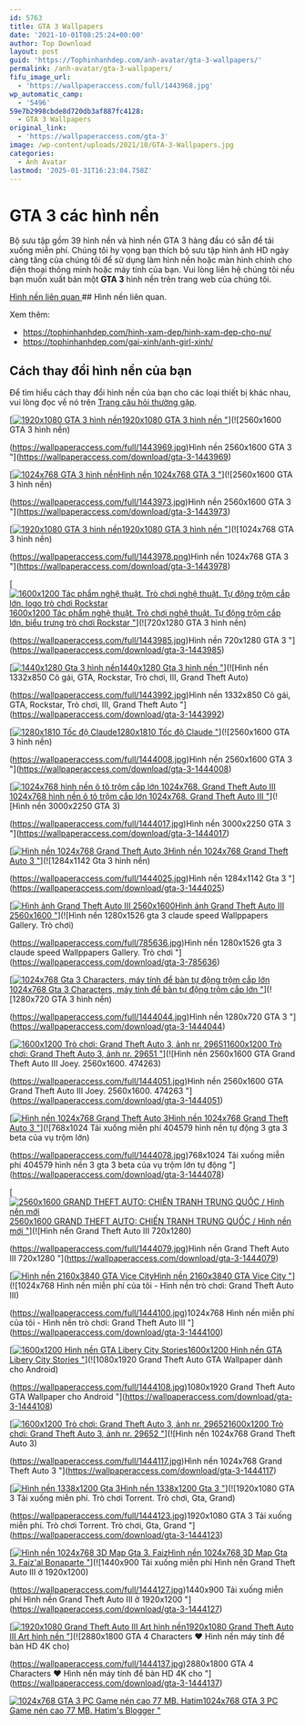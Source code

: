 ```yaml
---
id: 5763
title: GTA 3 Wallpapers
date: '2021-10-01T08:25:24+00:00'
author: Top Download
layout: post
guid: 'https://Tophinhanhdep.com/anh-avatar/gta-3-wallpapers/'
permalink: /anh-avatar/gta-3-wallpapers/
fifu_image_url:
  - 'https://wallpaperaccess.com/full/1443968.jpg'
wp_automatic_camp:
  - '5496'
59e7b2998cbde8d720db3af887fc4128:
  - GTA 3 Wallpapers
original_link:
  - 'https://wallpaperaccess.com/gta-3'
image: /wp-content/uploads/2021/10/GTA-3-Wallpapers.jpg
categories:
  - Ảnh Avatar
lastmod: '2025-01-31T16:23:04.758Z'
---
```

# GTA 3 các hình nền

Bộ sưu tập gồm 39 hình nền và hình nền GTA 3 hàng đầu có sẵn để tải xuống miễn phí. Chúng tôi hy vọng bạn thích bộ sưu tập hình ảnh HD ngày càng tăng của chúng tôi để sử dụng làm hình nền hoặc màn hình chính cho điện thoại thông minh hoặc máy tính của bạn. Vui lòng liên hệ chúng tôi nếu bạn muốn xuất bản một **GTA 3** hình nền trên trang web của chúng tôi.

[Hình nền liên quan ](#related) ## Hình nền liên quan.

   
 Xem thêm:

   
- <https://tophinhanhdep.com/hinh-xam-dep/hinh-xam-dep-cho-nu/>
- <https://tophinhanhdep.com/gai-xinh/anh-girl-xinh/>

## Cách thay đổi hình nền của bạn

Để tìm hiểu cách thay đổi hình nền của bạn cho các loại thiết bị khác nhau, vui lòng đọc về nó trên [Trang câu hỏi thường gặp](https://tophinhanhdep.com/faq/).

  
[[![1920x1080 GTA 3 hình nền](https://wallpaperaccess.com/full/1443968.jpg)1920x1080 GTA 3 hình nền "](https://wallpaperaccess.com/download/gta-3-1443968)](![2560x1600 GTA 3 hình nền)

(https://wallpaperaccess.com/full/1443969.jpg)Hình nền 2560x1600 GTA 3 "](https://wallpaperaccess.com/download/gta-3-1443969)

[[![1024x768 GTA 3 hình nền](https://wallpaperaccess.com/full/1443971.jpg)Hình nền 1024x768 GTA 3 "](https://wallpaperaccess.com/download/gta-3-1443971)](![2560x1600 GTA 3 hình nền)

(https://wallpaperaccess.com/full/1443973.jpg)Hình nền 2560x1600 GTA 3 "](https://wallpaperaccess.com/download/gta-3-1443973)

[[![1920x1080 GTA 3 hình nền](https://wallpaperaccess.com/full/1443977.png)1920x1080 GTA 3 hình nền "](https://wallpaperaccess.com/download/gta-3-1443977)](![1024x768 GTA 3 hình nền)

(https://wallpaperaccess.com/full/1443978.png)Hình nền 1024x768 GTA 3 "](https://wallpaperaccess.com/download/gta-3-1443978)

[[![1600x1200 Tác phẩm nghệ thuật.  Trò chơi nghệ thuật.  Tự động trộm cắp lớn, logo trò chơi Rockstar](https://wallpaperaccess.com/full/1443979.jpg)1600x1200 Tác phẩm nghệ thuật. Trò chơi nghệ thuật. Tự động trộm cắp lớn, biểu trưng trò chơi Rockstar "](https://wallpaperaccess.com/download/gta-3-1443979)](![720x1280 GTA 3 hình nền)

(https://wallpaperaccess.com/full/1443985.jpg)Hình nền 720x1280 GTA 3 "](https://wallpaperaccess.com/download/gta-3-1443985)

[[![1440x1280 Gta 3 hình nền](https://wallpaperaccess.com/full/1443987.jpg)1440x1280 Gta 3 hình nền "](https://wallpaperaccess.com/download/gta-3-1443987)](![Hình nền 1332x850 Cô gái, GTA, Rockstar, Trò chơi, III, Grand Theft Auto)

(https://wallpaperaccess.com/full/1443992.jpg)Hình nền 1332x850 Cô gái, GTA, Rockstar, Trò chơi, III, Grand Theft Auto "](https://wallpaperaccess.com/download/gta-3-1443992)

[[![1280x1810 Tốc độ Claude](https://wallpaperaccess.com/full/1443997.jpg)1280x1810 Tốc độ Claude "](https://wallpaperaccess.com/download/gta-3-1443997)](![2560x1600 GTA 3 hình nền)

(https://wallpaperaccess.com/full/1444008.jpg)Hình nền 2560x1600 GTA 3 "](https://wallpaperaccess.com/download/gta-3-1444008)

[[![1024x768 hình nền ô tô trộm cắp lớn 1024x768.  Grand Theft Auto III](https://wallpaperaccess.com/full/1444016.jpg)1024x768 hình nền ô tô trộm cắp lớn 1024x768. Grand Theft Auto III "](https://wallpaperaccess.com/download/gta-3-1444016)](![Hình nền 3000x2250 GTA 3)

(https://wallpaperaccess.com/full/1444017.jpg)Hình nền 3000x2250 GTA 3 "](https://wallpaperaccess.com/download/gta-3-1444017)

[[![Hình nền 1024x768 Grand Theft Auto 3](https://wallpaperaccess.com/full/1444018.jpg)Hình nền 1024x768 Grand Theft Auto 3 "](https://wallpaperaccess.com/download/gta-3-1444018)](![1284x1142 Gta 3 hình nền)

(https://wallpaperaccess.com/full/1444025.jpg)Hình nền 1284x1142 Gta 3 "](https://wallpaperaccess.com/download/gta-3-1444025)

[[![Hình ảnh Grand Theft Auto III 2560x1600](https://wallpaperaccess.com/full/1444027.jpg)Hình ảnh Grand Theft Auto III 2560x1600 "](https://wallpaperaccess.com/download/gta-3-1444027)](![Hình nền 1280x1526 gta 3 claude speed Wallppapers Gallery.  Trò chơi)

(https://wallpaperaccess.com/full/785636.jpg)Hình nền 1280x1526 gta 3 claude speed Wallppapers Gallery. Trò chơi "](https://wallpaperaccess.com/download/gta-3-785636)

[[![1024x768 Gta 3 Characters, máy tính để bàn tự động trộm cắp lớn](https://wallpaperaccess.com/full/1444036.jpg)1024x768 Gta 3 Characters, máy tính để bàn tự động trộm cắp lớn "](https://wallpaperaccess.com/download/gta-3-1444036)](![1280x720 GTA 3 hình nền)

(https://wallpaperaccess.com/full/1444044.jpg)Hình nền 1280x720 GTA 3 "](https://wallpaperaccess.com/download/gta-3-1444044)

[[![1600x1200 Trò chơi: Grand Theft Auto 3, ảnh nr.  29651](https://wallpaperaccess.com/full/1444045.jpg)1600x1200 Trò chơi: Grand Theft Auto 3, ảnh nr. 29651 "](https://wallpaperaccess.com/download/gta-3-1444045)](![Hình nền 2560x1600 GTA Grand Theft Auto III Joey.  2560x1600.  474263)

(https://wallpaperaccess.com/full/1444051.jpg)Hình nền 2560x1600 GTA Grand Theft Auto III Joey. 2560x1600. 474263 "](https://wallpaperaccess.com/download/gta-3-1444051)

[[![Hình nền 1024x768 Grand Theft Auto 3](https://wallpaperaccess.com/full/1444062.jpg)Hình nền 1024x768 Grand Theft Auto 3 "](https://wallpaperaccess.com/download/gta-3-1444062)](![768x1024 Tải xuống miễn phí 404579 hình nền tự động 3 gta 3 beta của vụ trộm lớn)

(https://wallpaperaccess.com/full/1444078.jpg)768x1024 Tải xuống miễn phí 404579 hình nền 3 gta 3 beta của vụ trộm lớn tự động "](https://wallpaperaccess.com/download/gta-3-1444078)

[[![2560x1600 GRAND THEFT AUTO: CHIẾN TRANH TRUNG QUỐC / Hình nền mới](https://wallpaperaccess.com/full/785633.jpg)2560x1600 GRAND THEFT AUTO: CHIẾN TRANH TRUNG QUỐC / Hình nền mới "](https://wallpaperaccess.com/download/gta-3-785633)](![Hình nền Grand Theft Auto III 720x1280)

(https://wallpaperaccess.com/full/1444079.jpg)Hình nền Grand Theft Auto III 720x1280 "](https://wallpaperaccess.com/download/gta-3-1444079)

[[![Hình nền 2160x3840 GTA Vice City](https://wallpaperaccess.com/full/1444085.jpg)Hình nền 2160x3840 GTA Vice City "](https://wallpaperaccess.com/download/gta-3-1444085)](![1024x768 Hình nền miễn phí của tôi - Hình nền trò chơi: Grand Theft Auto III)

(https://wallpaperaccess.com/full/1444100.jpg)1024x768 Hình nền miễn phí của tôi - Hình nền trò chơi: Grand Theft Auto III "](https://wallpaperaccess.com/download/gta-3-1444100)

[[![1600x1200 Hình nền GTA Libery City Stories](https://wallpaperaccess.com/full/1444102.jpg)1600x1200 Hình nền GTA Libery City Stories "](https://wallpaperaccess.com/download/gta-3-1444102)](![1080x1920 Grand Theft Auto GTA Wallpaper dành cho Android)

(https://wallpaperaccess.com/full/1444108.jpg)1080x1920 Grand Theft Auto GTA Wallpaper cho Android "](https://wallpaperaccess.com/download/gta-3-1444108)

[[![1600x1200 Trò chơi: Grand Theft Auto 3, ảnh nr.  29652](https://wallpaperaccess.com/full/1444110.jpg)1600x1200 Trò chơi: Grand Theft Auto 3, ảnh nr. 29652 "](https://wallpaperaccess.com/download/gta-3-1444110)](![Hình nền 1024x768 Grand Theft Auto 3)

(https://wallpaperaccess.com/full/1444117.jpg)Hình nền 1024x768 Grand Theft Auto 3 "](https://wallpaperaccess.com/download/gta-3-1444117)

[[![Hình nền 1338x1200 Gta 3](https://wallpaperaccess.com/full/1444118.jpg)Hình nền 1338x1200 Gta 3 "](https://wallpaperaccess.com/download/gta-3-1444118)](![1920x1080 GTA 3 Tải xuống miễn phí.  Trò chơi Torrent.  Trò chơi, Gta, Grand)

(https://wallpaperaccess.com/full/1444123.jpg)1920x1080 GTA 3 Tải xuống miễn phí. Trò chơi Torrent. Trò chơi, Gta, Grand "](https://wallpaperaccess.com/download/gta-3-1444123)

[[![Hình nền 1024x768 3D Map Gta 3.  Faiz](https://wallpaperaccess.com/full/1444125.jpg)Hình nền 1024x768 3D Map Gta 3. Faiz'al Bonaparte "](https://wallpaperaccess.com/download/gta-3-1444125)](![1440x900 Tải xuống miễn phí Hình nền Grand Theft Auto III ở 1920x1200)

(https://wallpaperaccess.com/full/1444127.jpg)1440x900 Tải xuống miễn phí Hình nền Grand Theft Auto III ở 1920x1200 "](https://wallpaperaccess.com/download/gta-3-1444127)

[[![1920x1080 Grand Theft Auto III Art hình nền](https://wallpaperaccess.com/full/1444135.jpg)1920x1080 Grand Theft Auto III Art hình nền "](https://wallpaperaccess.com/download/gta-3-1444135)](![2880x1800 GTA 4 Characters ❤ Hình nền máy tính để bàn HD 4K cho)

(https://wallpaperaccess.com/full/1444137.jpg)2880x1800 GTA 4 Characters ❤ Hình nền máy tính để bàn HD 4K cho "](https://wallpaperaccess.com/download/gta-3-1444137)

[![1024x768 GTA 3 PC Game nén cao 77 MB.  Hatim](https://wallpaperaccess.com/full/1444146.jpg)1024x768 GTA 3 PC Game nén cao 77 MB. Hatim's Blogger "](https://wallpaperaccess.com/download/gta-3-1444146)
